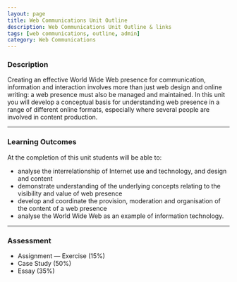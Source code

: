 ```yaml
---
layout: page
title: Web Communications Unit Outline
description: Web Communications Unit Outline & links
tags: [web communications, outline, admin]
category: Web Communications
---
```


### Description
Creating an effective World Wide Web presence for communication, information and interaction involves more than just web design and online writing: a web presence must also be managed and maintained.
In this unit you will develop a conceptual basis for understanding web presence in a range of different online formats, especially where several people are involved in content production.

---


### Learning Outcomes
At the completion of this unit students will be able to:
- analyse the interrelationship of Internet use and technology, and design and content
- demonstrate understanding of the underlying concepts relating to the visibility and value of web presence
- develop and coordinate the provision, moderation and organisation of the content of a web presence
- analyse the World Wide Web as an example of information technology.


--- 



### Assessment
- Assignment — Exercise (15%)
- Case Study (50%)
- Essay (35%)
